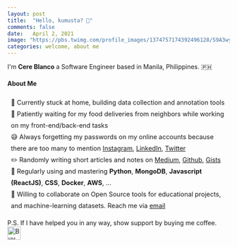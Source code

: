```yaml
---
layout: post
title:  "Hello, kumusta? 👋"
comments: false
date:   April 2, 2021
image: "https://pbs.twimg.com/profile_images/1374757174392496128/S9A3wyhy_400x400.jpg"
categories: welcome, about me
---
```



I'm <b>Cere Blanco</b> a Software Engineer based in Manila, Philippines. 🇵🇭
<h4> About Me </h4>
<ul style="font-size: 0.9rem; list-style-type:none; list-style-position:outside; margin:4px; padding:4px; line-height:180%">
<li>🏡 Currently stuck at home, building data collection and annotation tools</li>
<li>🍔 Patiently waiting for my food deliveries from neighbors while working on my front-end/back-end tasks</li>
<li>😅 Always forgetting my passwords on my online accounts because there are too many to mention
    <a href="https://www.instagram.com/cere.blanco/">Instagram</a>,
    <a href="https://linkedin.com/in/mssblanco">LinkedIn</a>,
    <a href="https://twitter.com/cereblanco">Twitter</a>
</li>
<li>✏️ Randomly writing short articles and notes on 
    <a href="https://medium.com/@cereblanco">Medium</a>,
    <a href="https://github.com/cereblanco/todayilearned">Github</a>,
    <a href="https://gist.github.com/cereblanco/">Gists</a>
</li>
<li>
🧰 Regularly using and mastering 
    <strong>Python</strong>,
    <strong>MongoDB</strong>,
    <strong>Javascript (ReactJS)</strong>,
    <strong>CSS</strong>,
    <strong>Docker</strong>,
    <strong>AWS</strong>, ...
</li>
<li>
🤝 Willing to collaborate on Open Source tools for educational projects, and machine-learning datasets.
Reach me via <a href="mailto:cereblanco@gmail.com">email</a></li>
</ul>

<p>P.S. If I have helped you in any way, show support by buying me coffee.
    <a href="https://www.buymeacoffee.com/cereblanco" target="_blank">
        <img src="https://cdn.buymeacoffee.com/buttons/default-orange.png" alt="Buy Me A Coffee" height="30">
    </a>
</p>
